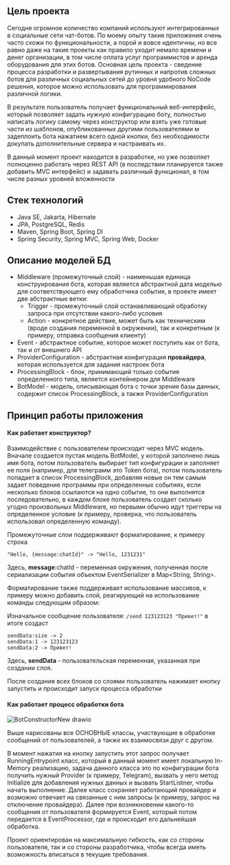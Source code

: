## Цель проекта

Сегодня огромное количество компаний используют интегрированных в социальные сети чат-ботов. По моему опыту такие приложения очень часто схожи по функциональности, а порой и вовсе идентичны, но все равно даже на такие проекты как правило уходит немало времени и денег организации, в том числе оплата услуг программистов и аренда оборудования для этих ботов. Основная цель проекта - сведение процесса разработки и развертывания рутинных и напротив сложных ботов для различных социальных сетей до уровня удобного NoCode решения, которое можно использовать для программирования различной логики.

В результате пользователь получает функциональный веб-интерфейс, который позволяет задать нужную конфигурацию боту, полностью написать логику самому через конструктор или взять уже готовые части из шаблонов, опубликованных другими пользователями м задеплоить бота нажатием всего одной кнопки, без необходимости докупать дополнительные сервера и настраивать их. 

В данный момент проект находится в разработке, но уже позволяет полноценно работать через REST API (в последствии планируется также добавить MVC интерфейс) и задавать различный функционал, в том числе разных уровней вложенности

## Стек технологий

- Java SE, Jakarta, Hibernate
- JPA, PostgreSQL, Redis
- Maven, Spring Boot, Spring DI
- Spring Security, Spring MVC, Spring Web, Docker

## Описание моделей БД

- Middleware (промежуточный слой) - наименьшая единица конструирования бота, которая является абстрактной дата моделью для соответствующего ему обработчика события, в проекте имеет две абстрактные ветки: 
	- Trigger - промежуточный слой останавливающий обработку запроса при отсутствии какого-либо условия
	- Action - конкретное действие, может быть как техническим (вроде создания переменной в окружении), так и конкретным (к примеру, отправка сообщения клиенту)
- Event - абстрактное событие, которое может поступить как от бота, так и от внешнего API
- ProviderConfiguration - абстрактная конфигурация **провайдера**, которая используется для задания настроек бота
- ProcessingBlock - блок, принимающий только события определенного типа, является контейнером для Middleware
- BotModel - модель, описывающая бота с точки зрения базы данных, содержит список ProcessingBlock, а также ProviderConfiguration

## Принцип работы приложения

#### Как работает конструктор?

Взаимодействие с пользователем происходит через MVC модель. Вначале создается пустая модель BotModel, у которой заполнено лишь имя бота, потом пользователь выбирает тип конфигурации и заполняет ее поля (например, для телеграмм это Token бота), потом пользователь попадает в список ProcessingBlock, добавляя новые он тем самым задает поведение программы при определенных событиях, если несколько блоков ссылаются на одно событие, то они выполнятся последовательно, в каждом блоке пользователь создает сколько угодно произвольных Middleware, но первыми обычно идут триггеры на определенное условие (к примеру, проверка, что пользователь использовал определенную команду). 

Промежуточные слои поддерживают форматирование, к примеру строка

```
"Hello, {message:chatId}" -> "Hello, 1231231"
```

Здесь,  **message**:chatId - переменная окружения, полученная после сериализации события объектом EventSerializer в Map<String, String>. 

Форматирование также поддерживает использование массивов, к примеру можно добавить слой, реагирующий на использование команды следующим образом:

Изначальное сообщение пользователя: ``/send 123123123 "Привет!"`` в итоге создаст

```
sendData:size -> 2
sendData:1 -> 123123123
sendData:2 -> Привет!
```

Здесь,  **sendData** - пользовательская переменная, указанная при создании слоя.

После создания всех блоков со слоями пользователь нажимает кнопку запустить и происходит запуск процесса обработки

#### Как работает процесс обработки бота

![BotConstructorNew drawio](https://github.com/user-attachments/assets/b0813be2-7316-4287-b62e-505fa0b9714f)

Выше нарисованы все ОСНОВНЫЕ классы, участвующие в обработке сообщений от пользователей, а также их взаимосвязи друг с другом. 

В момент нажатия на кнопку запустить этот запрос получает RunningEntrypoint класс, который в данный момент имеет локальную In-Memory реализацию, задача данного класса это по конфигурации бота получить нужный Provider (к примеру, Telegram), вызвать у него метод Initialize для добавления нужных данных и вызвать StartListner, чтобы начать выполнение. Далее класс сохраняет работающий провайдер и возможно отвечает на связанные с ним запросы (к примеру, запрос на отключение провайдера). Далее при возникновении какого-то сообщения от пользователя формируется Event, который потом передается в EventProcessor, где и происходит его дальнейшая обработка.

Проект ориентирован на максимальную гибкость, как со стороны пользователя, так и со стороны разработчика, чтобы всегда иметь возможность вписаться в текущие требования.
